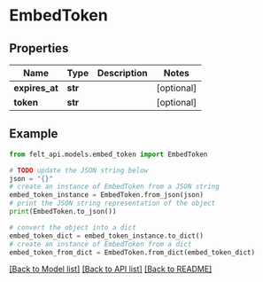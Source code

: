 # EmbedToken


## Properties

Name | Type | Description | Notes
------------ | ------------- | ------------- | -------------
**expires_at** | **str** |  | [optional] 
**token** | **str** |  | [optional] 

## Example

```python
from felt_api.models.embed_token import EmbedToken

# TODO update the JSON string below
json = "{}"
# create an instance of EmbedToken from a JSON string
embed_token_instance = EmbedToken.from_json(json)
# print the JSON string representation of the object
print(EmbedToken.to_json())

# convert the object into a dict
embed_token_dict = embed_token_instance.to_dict()
# create an instance of EmbedToken from a dict
embed_token_from_dict = EmbedToken.from_dict(embed_token_dict)
```
[[Back to Model list]](../README.md#documentation-for-models) [[Back to API list]](../README.md#documentation-for-api-endpoints) [[Back to README]](../README.md)


